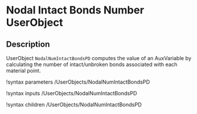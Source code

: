 # Nodal Intact Bonds Number UserObject

## Description

UserObject `NodalNumIntactBondsPD` computes the value of an AuxVariable by calculating the number of intact/unbroken bonds associated with each material point.

!syntax parameters /UserObjects/NodalNumIntactBondsPD

!syntax inputs /UserObjects/NodalNumIntactBondsPD

!syntax children /UserObjects/NodalNumIntactBondsPD
